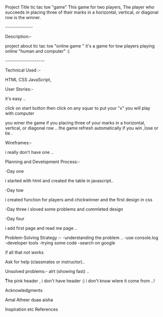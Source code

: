 Project Title
tic tac toe "game"
This game for two players, The player who succeeds in placing three of their 
marks in a horizontal, vertical, or diagonal row is the winner.

 
 
 *--------------*

Description:-

project about tic tac toe "online game "
it's a game for tow players playing online 
"human and computer" :)

*--------------------*


Technical Used :-


HTML
CSS
JavaScript, 

User Stories:-

 it's easy ..

 click on start button 
 then click on any squar to put your "x"
 you will play with computer 

 you winer the game if  you  placing three of your
marks in a horizontal, vertical, or diagonal row ..
the game refresh automatically if you win ,lose or tie .


Wireframes:-

i really  don't have one .. 

Planning and Development Process:-

-Day one 

i started with html and created the table in javascript..

-Day tow 

i created function for players amd chickwinner and the first design in css

-Day three
i sloved some problems and commleted design

-Day four 

i add first page and read me page ..



Problem-Solving Strategy :-
 -understanding the problem ..
 -use console.log
 -developer tools
 -trying some code 
 -search on google 

 if all that not works

 Ask for help (classmates or instructor)..



Unsolved problems:-
alrt (showing fast) ..

ُُُThe pink header , i don't have header :)
i don't know wاere it come from ..!


Acknowledgments

Amal 
Atheer 
duaa
aisha 

Inspiration
etc
References